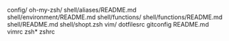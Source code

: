 config/
oh-my-zsh/
shell/aliases/README.md
shell/environment/README.md
shell/functions/
shell/functions/README.md
shell/README.md
shell/shopt.zsh
vim/
dotfilesrc
gitconfig
README.md
vimrc
zsh*
zshrc
